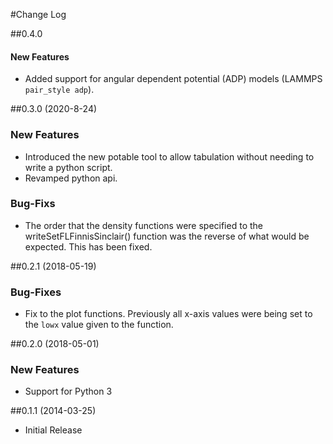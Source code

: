 #Change Log

##0.4.0

#### New Features

* Added support for angular dependent potential (ADP) models (LAMMPS `pair_style adp`).

##0.3.0 (2020-8-24)
### New Features

* Introduced the new potable tool to allow tabulation without needing to write a python script.
* Revamped python api.

### Bug-Fixs

* The order that the density functions were specified to the writeSetFLFinnisSinclair() function was the reverse of what would be expected. This has been fixed.

##0.2.1 (2018-05-19)
### Bug-Fixes

* Fix to the plot functions. Previously all x-axis values were being set to the `lowx` value given to the function.

##0.2.0 (2018-05-01)
### New Features

* Support for Python 3

##0.1.1 (2014-03-25)

* Initial Release
